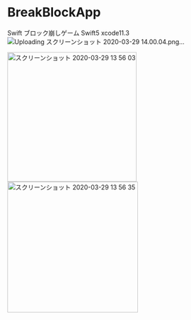# BreakBlockApp
Swift ブロック崩しゲーム Swift5 xcode11.3
![Uploading スクリーンショット 2020-03-29 14.00.04.png…]()

<img width="292" alt="スクリーンショット 2020-03-29 13 56 03" src="https://user-images.githubusercontent.com/51296886/77840706-506c6b00-71c5-11ea-9d1c-ad829888937c.png">
<img width="295" alt="スクリーンショット 2020-03-29 13 56 35" src="https://user-images.githubusercontent.com/51296886/77840707-52362e80-71c5-11ea-90e7-273bc7bf5e59.png">
